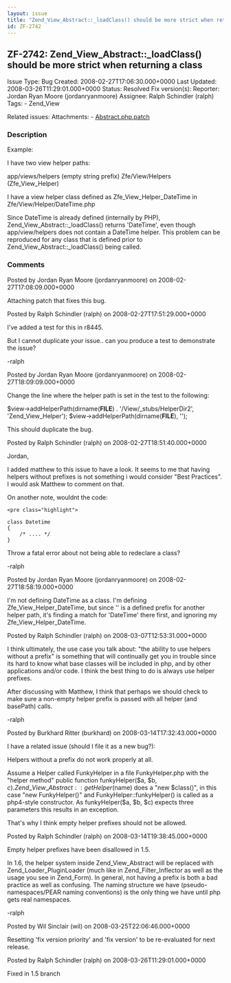 ```yaml
---
layout: issue
title: "Zend_View_Abstract::_loadClass() should be more strict when returning a class"
id: ZF-2742
---
```


ZF-2742: Zend\_View\_Abstract::\_loadClass() should be more strict when returning a class
-----------------------------------------------------------------------------------------

 Issue Type: Bug Created: 2008-02-27T17:06:30.000+0000 Last Updated: 2008-03-26T11:29:01.000+0000 Status: Resolved Fix version(s): 
 Reporter:  Jordan Ryan Moore (jordanryanmoore)  Assignee:  Ralph Schindler (ralph)  Tags: - Zend\_View
 
 Related issues: 
 Attachments: - [Abstract.php.patch](/issues/secure/attachment/11161/Abstract.php.patch)
 
### Description

Example:

I have two view helper paths:

app/views/helpers (empty string prefix) Zfe/View/Helpers (Zfe\_View\_Helper)

I have a view helper class defined as Zfe\_View\_Helper\_DateTime in Zfe/View/Helper/DateTime.php

Since DateTime is already defined (internally by PHP), Zend\_View\_Abstract::\_loadClass() returns 'DateTime', even though app/view/helpers does not contain a DateTime helper. This problem can be reproduced for any class that is defined prior to Zend\_View\_Abstract::\_loadClass() being called.

 

 

### Comments

Posted by Jordan Ryan Moore (jordanryanmoore) on 2008-02-27T17:08:09.000+0000

Attaching patch that fixes this bug.

 

 

Posted by Ralph Schindler (ralph) on 2008-02-27T17:51:29.000+0000

I've added a test for this in r8445.

But I cannot duplicate your issue.. can you produce a test to demonstrate the issue?

-ralph

 

 

Posted by Jordan Ryan Moore (jordanryanmoore) on 2008-02-27T18:09:09.000+0000

Change the line where the helper path is set in the test to the following:

$view->addHelperPath(dirname(**FILE**) . '/View/\_stubs/HelperDir2', 'Zend\_View\_Helper'); $view->addHelperPath(dirname(**FILE**), '');

This should duplicate the bug.

 

 

Posted by Ralph Schindler (ralph) on 2008-02-27T18:51:40.000+0000

Jordan,

I added matthew to this issue to have a look. It seems to me that having helpers without prefixes is not something i would consider "Best Practices". I would ask Matthew to comment on that.

On another note, wouldnt the code:

 
    <pre class="highlight">
    
    class Datetime
    {
        /* .... */
    }
    


Throw a fatal error about not being able to redeclare a class?

-ralph

 

 

Posted by Jordan Ryan Moore (jordanryanmoore) on 2008-02-27T18:58:19.000+0000

I'm not defining DateTime as a class. I'm defining Zfe\_View\_Helper\_DateTime, but since '' is a defined prefix for another helper path, it's finding a match for 'DateTime' there first, and ignoring my Zfe\_View\_Helper\_DateTime.

 

 

Posted by Ralph Schindler (ralph) on 2008-03-07T12:53:31.000+0000

I think ultimately, the use case you talk about: "the ability to use helpers without a prefix" is something that will continually get you in trouble since its hard to know what base classes will be included in php, and by other applications and/or code. I think the best thing to do is always use helper prefixes.

After discussing with Matthew, I think that perhaps we should check to make sure a non-empty helper prefix is passed with all helper (and basePath) calls.

-ralph

 

 

Posted by Burkhard Ritter (burkhard) on 2008-03-14T17:32:43.000+0000

I have a related issue (should I file it as a new bug?):

Helpers without a prefix do not work properly at all.

Assume a Helper called FunkyHelper in a file FunkyHelper.php with the "helper method" public function funkyHelper($a, $b, $c). Zend\_View\_Abstract::getHelper($name) does a "new $class()", in this case "new FunkyHelper()" and FunkyHelper::funkyHelper() is called as a php4-style constructor. As funkyHelper($a, $b, $c) expects three parameters this results in an exception.

That's why I think empty helper prefixes should not be allowed.

 

 

Posted by Ralph Schindler (ralph) on 2008-03-14T19:38:45.000+0000

Empty helper prefixes have been disallowed in 1.5.

In 1.6, the helper system inside Zend\_View\_Abstract will be replaced with Zend\_Loader\_PluginLoader (much like in Zend\_Filter\_Inflector as well as the usage you see in Zend\_Form). In general, not having a prefix is both a bad practice as well as confusing. The naming structure we have (pseudo-namespaces/PEAR naming conventions) is the only thing we have until php gets real namespaces.

-ralph

 

 

Posted by Wil Sinclair (wil) on 2008-03-25T22:06:46.000+0000

Resetting 'fix version priority' and 'fix version' to be re-evaluated for next release.

 

 

Posted by Ralph Schindler (ralph) on 2008-03-26T11:29:01.000+0000

Fixed in 1.5 branch

 

 
